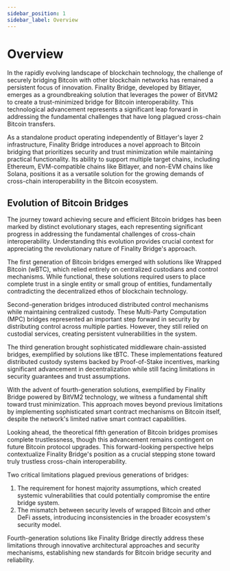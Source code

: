 ```yaml
---
sidebar_position: 1
sidebar_label: Overview
---
```


# Overview

In the rapidly evolving landscape of blockchain technology, the challenge of securely bridging Bitcoin with other blockchain networks has remained a persistent focus of innovation. Finality Bridge, developed by Bitlayer, emerges as a groundbreaking solution that leverages the power of BitVM2 to create a trust-minimized bridge for Bitcoin interoperability. This technological advancement represents a significant leap forward in addressing the fundamental challenges that have long plagued cross-chain Bitcoin transfers.

As a standalone product operating independently of Bitlayer's layer 2 infrastructure, Finality Bridge introduces a novel approach to Bitcoin bridging that prioritizes security and trust minimization while maintaining practical functionality. Its ability to support multiple target chains, including Ethereum, EVM-compatible chains like Bitlayer, and non-EVM chains like Solana, positions it as a versatile solution for the growing demands of cross-chain interoperability in the Bitcoin ecosystem.

## Evolution of Bitcoin Bridges

The journey toward achieving secure and efficient Bitcoin bridges has been marked by distinct evolutionary stages, each representing significant progress in addressing the fundamental challenges of cross-chain interoperability. Understanding this evolution provides crucial context for appreciating the revolutionary nature of Finality Bridge's approach.

The first generation of Bitcoin bridges emerged with solutions like Wrapped Bitcoin (wBTC), which relied entirely on centralized custodians and control mechanisms. While functional, these solutions required users to place complete trust in a single entity or small group of entities, fundamentally contradicting the decentralized ethos of blockchain technology.

Second-generation bridges introduced distributed control mechanisms while maintaining centralized custody. These Multi-Party Computation (MPC) bridges represented an important step forward in security by distributing control across multiple parties. However, they still relied on custodial services, creating persistent vulnerabilities in the system.

The third generation brought sophisticated middleware chain-assisted bridges, exemplified by solutions like tBTC. These implementations featured distributed custody systems backed by Proof-of-Stake incentives, marking significant advancement in decentralization while still facing limitations in security guarantees and trust assumptions.

With the advent of fourth-generation solutions, exemplified by Finality Bridge powered by BitVM2 technology, we witness a fundamental shift toward trust minimization. This approach moves beyond previous limitations by implementing sophisticated smart contract mechanisms on Bitcoin itself, despite the network's limited native smart contract capabilities.

Looking ahead, the theoretical fifth generation of Bitcoin bridges promises complete trustlessness, though this advancement remains contingent on future Bitcoin protocol upgrades. This forward-looking perspective helps contextualize Finality Bridge's position as a crucial stepping stone toward truly trustless cross-chain interoperability.

Two critical limitations plagued previous generations of bridges:

1. The requirement for honest majority assumptions, which created systemic vulnerabilities that could potentially compromise the entire bridge system.
2. The mismatch between security levels of wrapped Bitcoin and other DeFi assets, introducing inconsistencies in the broader ecosystem's security model.

Fourth-generation solutions like Finality Bridge directly address these limitations through innovative architectural approaches and security mechanisms, establishing new standards for Bitcoin bridge security and reliability.
